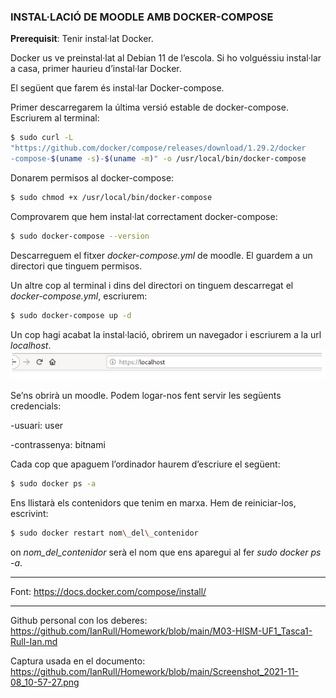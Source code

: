 
<h3>INSTAL·LACIÓ DE MOODLE AMB DOCKER-COMPOSE</h3>

**Prerequisit**: Tenir instal·lat Docker.

Docker us ve preinstal·lat al Debian 11 de l’escola. Si ho volguéssiu instal·lar a casa, primer haurieu d’instal·lar Docker.

El següent que farem és instal·lar Docker-compose.

Primer descarregarem la última versió estable de docker-compose. Escriurem al terminal:
```bash
$ sudo curl -L
"https://github.com/docker/compose/releases/download/1.29.2/docker
-compose-$(uname -s)-$(uname -m)" -o /usr/local/bin/docker-compose
```
Donarem permisos al docker-compose:
```bash
$ sudo chmod +x /usr/local/bin/docker-compose
```

Comprovarem que hem instal·lat correctament docker-compose:
```bash
$ sudo docker-compose --version
```

Descarreguem el fitxer *docker-compose.yml* de moodle. El guardem a un directori que tinguem permisos.

Un altre cop al terminal i dins del directori on tinguem descarregat el *docker-compose.yml*, escriurem:
```bash
$ sudo docker-compose up -d
```
Un cop hagi acabat la instal·lació, obrirem un navegador i escriurem a la url *localhost*.
![La imagen de local host ](Screenshot_2021-11-08_10-57-27.png)

Se’ns obrirà un moodle. Podem logar-nos fent servir les següents credencials:

\-usuari: user

\-contrassenya: bitnami

Cada cop que apaguem l’ordinador haurem d’escriure el següent:




```bash
$ sudo docker ps -a
```
Ens llistarà els contenidors que tenim en marxa. Hem de reiniciar-los, escrivint:
```bash
$ sudo docker restart nom\_del\_contenidor
```

on *nom\_del\_contenidor* serà el nom que ens aparegui al fer *sudo docker ps -a*.

------------------------------

Font: https://docs.docker.com/compose/install/

------------------------------

Github personal con los deberes: https://github.com/IanRull/Homework/blob/main/M03-HISM-UF1_Tasca1-Rull-Ian.md

Captura usada en el documento: https://github.com/IanRull/Homework/blob/main/Screenshot_2021-11-08_10-57-27.png
